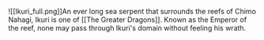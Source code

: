 ![[Ikuri_full.png]]An ever long sea serpent that surrounds the reefs of Chimo Nahagi, Ikuri is one of [[The Greater Dragons]]. Known as the Emperor of the reef, none may pass through Ikuri's domain without feeling his wrath.


